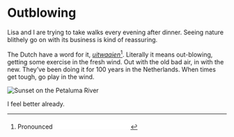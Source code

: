# Outblowing


Lisa and I are trying to take walks every evening after dinner. Seeing nature blithely go on with its business is kind of reassuring.

<!--more-->

The Dutch have a word for it, [*uitwaaien*](http://nautil.us/blog/the-simple-dutch-cure-for-stress)[^1]. Literally it means out-blowing, getting some exercise in the fresh wind. Out with the old bad air, in with the new. They’ve been doing it for 100 years in the Netherlands. When times get tough, go play in the wind. 

![ Sunset on the Petaluma River ](/images/IMG_5415.JPG "Sunset on the Petaluma turning basin")

I feel better already. 

[^1]: Pronounced <iframe src="//commons.wikimedia.org/wiki/File:Nl-uitwaaien.ogg?embedplayer=yes" width="175" height="20" frameborder="0"></iframe>
